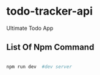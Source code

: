# todo-tracker-api
Ultimate Todo App

## List Of Npm Command 

```bash

npm run dev  #dev server

```
